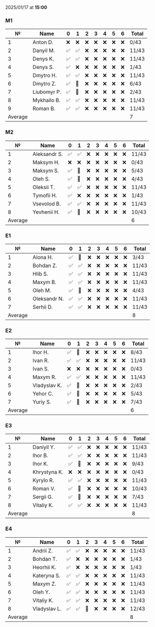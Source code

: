 2025/01/17 at **15:00**
### M1
|№|Name|0|1|2|3|4|5|6|Total|
|-----|-----|-----|-----|-----|-----|-----|-----|-----|-----|
|1|Anton D.|❌|❌|❌|❌|❌|❌|❌|0/43|
|2|Danyil M.|✅|✅|❌|❌|❌|❌|❌|11/43|
|3|Denys K.|✅|✅|❌|❌|❌|❌|❌|11/43|
|4|Denys S.|✅|❌|❌|❌|❌|❌|❌|1/43|
|5|Dmytro H.|✅|✅|❌|❌|❌|❌|❌|11/43|
|6|Dmytro Z.|✅|🔄|❌|❌|❌|❌|❌|6/43|
|7|Liubomyr P.|✅|🔄|❌|❌|❌|❌|❌|2/43|
|8|Mykhailo B.|✅|✅|❌|❌|❌|❌|❌|11/43|
|9|Roman B.|✅|✅|❌|❌|❌|❌|❌|11/43|
|Average|||||||||7|
### M2
|№|Name|0|1|2|3|4|5|6|Total|
|-----|-----|-----|-----|-----|-----|-----|-----|-----|-----|
|1|Aleksandr S.|✅|✅|❌|❌|❌|❌|❌|11/43|
|2|Maksym H.|❌|❌|❌|❌|❌|❌|❌|0/43|
|3|Maksym S.|✅|🔄|❌|❌|❌|❌|❌|5/43|
|4|Oleh S.|✅|🔄|❌|❌|❌|❌|❌|4/43|
|5|Oleksii T.|✅|✅|❌|❌|❌|❌|❌|11/43|
|6|Tymofii H.|✅|❌|❌|❌|❌|❌|❌|1/43|
|7|Vsevolod B.|✅|✅|❌|❌|❌|❌|❌|11/43|
|8|Yevhenii H.|✅|🔄|❌|❌|❌|❌|❌|10/43|
|Average|||||||||6|
### E1
|№|Name|0|1|2|3|4|5|6|Total|
|-----|-----|-----|-----|-----|-----|-----|-----|-----|-----|
|1|Alona H.|✅|🔄|❌|❌|❌|❌|❌|3/43|
|2|Bohdan Z.|✅|✅|❌|❌|❌|❌|❌|11/43|
|3|Hlib S.|✅|✅|❌|❌|❌|❌|❌|11/43|
|4|Maxym B.|✅|✅|❌|❌|❌|❌|❌|11/43|
|5|Oleh M.|✅|🔄|❌|❌|❌|❌|❌|4/43|
|6|Oleksandr N.|✅|✅|❌|❌|❌|❌|❌|11/43|
|7|Serhii D.|✅|✅|❌|❌|❌|❌|❌|11/43|
|Average|||||||||8|
### E2
|№|Name|0|1|2|3|4|5|6|Total|
|-----|-----|-----|-----|-----|-----|-----|-----|-----|-----|
|1|Ihor H.|✅|🔄|❌|❌|❌|❌|❌|8/43|
|2|Ivan R.|✅|✅|❌|❌|❌|❌|❌|11/43|
|3|Ivan S.|❌|❌|❌|❌|❌|❌|❌|0/43|
|4|Maxym R.|✅|✅|❌|❌|❌|❌|❌|11/43|
|5|Vladyslav K.|✅|🔄|❌|❌|❌|❌|❌|2/43|
|6|Yehor C.|✅|🔄|❌|❌|❌|❌|❌|5/43|
|7|Yuriy S.|✅|🔄|❌|❌|❌|❌|❌|7/43|
|Average|||||||||6|
### E3
|№|Name|0|1|2|3|4|5|6|Total|
|-----|-----|-----|-----|-----|-----|-----|-----|-----|-----|
|1|Daniyil Y.|✅|✅|❌|❌|❌|❌|❌|11/43|
|2|Ihor B.|✅|✅|❌|❌|❌|❌|❌|11/43|
|3|Ihor K.|✅|🔄|❌|❌|❌|❌|❌|9/43|
|4|Khrystyna K.|❌|❌|❌|❌|❌|❌|❌|0/43|
|5|Kyrylo R.|✅|✅|❌|❌|❌|❌|❌|11/43|
|6|Roman V.|✅|🔄|❌|❌|❌|❌|❌|10/43|
|7|Sergii G.|✅|🔄|❌|❌|❌|❌|❌|7/43|
|8|Vitaliy K.|✅|✅|❌|❌|❌|❌|❌|11/43|
|Average|||||||||8|
### E4
|№|Name|0|1|2|3|4|5|6|Total|
|-----|-----|-----|-----|-----|-----|-----|-----|-----|-----|
|1|Andrii Z.|✅|✅|❌|❌|❌|❌|❌|11/43|
|2|Bohdan T.|✅|❌|❌|❌|❌|❌|❌|1/43|
|3|Heorhii K.|✅|❌|❌|❌|❌|❌|❌|1/43|
|4|Kateryna S.|✅|✅|❌|❌|❌|❌|❌|11/43|
|5|Maxym Z.|✅|✅|❌|❌|❌|❌|❌|11/43|
|6|Oleh Y.|✅|✅|❌|❌|❌|❌|❌|11/43|
|7|Vitaliy K.|✅|✅|❌|❌|❌|❌|❌|11/43|
|8|Vladyslav L.|✅|✅|🔄|❌|❌|❌|❌|12/43|
|Average|||||||||8|
